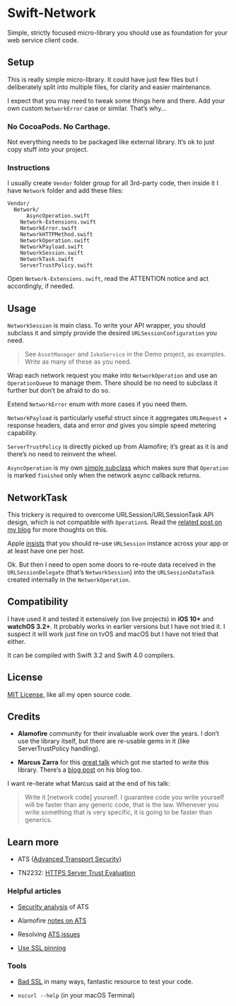 # Swift-Network

Simple, strictly focused micro-library you should use as foundation for your web service client code.

## Setup

This is really simple micro-library. It could have just few files but I deliberately split into multiple files, for clarity and easier maintenance.

I expect that you may need to tweak some things here and there. Add your own custom `NetworkError` case or similar. That’s why…

### No CocoaPods. No Carthage. 

Not everything needs to be packaged like external library. It’s ok to just copy stuff into your project.

### Instructions

I usually create `Vendor` folder group for all 3rd-party code, then inside it I have `Network` folder and add these files:

```
Vendor/
  Network/
	  AsyncOperation.swift
    Network-Extensions.swift
    NetworkError.swift
    NetworkHTTPMethod.swift
    NetworkOperation.swift
    NetworkPayload.swift
    NetworkSession.swift
    NetworkTask.swift
    ServerTrustPolicy.swift
```

Open `Network-Extensions.swift`, read the ATTENTION notice and act accordingly, if needed.

## Usage

`NetworkSession` is main class. To write your API wrapper, you should subclass it and simply provide the desired `URLSessionConfiguration` you need. 

> See `AssetManager` and `IvkoService` in the Demo project, as examples. Write as many of these as you need.

Wrap each network request you make into `NetworkOperation` and use an `OperationQueue` to manage them. There should be no need to subclass it further but don’t be afraid to do so.

Extend `NetworkError` enum with more cases if you need them.

`NetworkPayload` is particularly useful struct since it aggregates `URLRequest` + response headers, data and error _and_ gives you simple speed metering capability.

`ServerTrustPolicy` is directly picked up from Alamofire; it’s great as it is and there’s no need to reinvent the wheel.

`AsyncOperation` is my own [simple subclass](https://github.com/radianttap/Swift-Essentials/blob/master/Operation/AsyncOperation.swift) which makes sure that `Operation` is marked `finished` only when the network async callback returns.

## NetworkTask

This trickery is required to overcome URLSession/URLSessionTask API design, which is not compatible with `Operation`s. Read the [related post on my blog](http://aplus.rs/2017/thoughts-on-urlsession/) for more thoughts on this.

Apple [insists](http://developer.apple.com/videos/play/wwdc2017/709) that you should re-use `URLSession` instance across your app or at least have one per host.

Ok. But then I need to open some doors to re-route data received in the `URLSessionDelegate` (that’s `NetworkSession`) into the `URLSessionDataTask` created internally in the `NetworkOperation`. 

## Compatibility

I have used it and tested it extensively (on live projects) in **iOS 10+** and **watchOS 3.2+**. It probably works in earlier versions but I have not tried it. I suspect it will work just fine on tvOS and macOS but I have not tried that either.

It can be compiled with Swift 3.2 and Swift 4.0 compilers.

## License

[MIT License,](https://github.com/radianttap/Swift-Network/blob/v2/LICENSE) like all my open source code.

## Credits

* **Alamofire** community for their invaluable work over the years. I don’t use the library itself, but there are re-usable gems in it (like ServerTrustPolicy handling).

* **Marcus Zarra** for this [great talk](https://academy.realm.io/posts/slug-marcus-zarra-exploring-mvcn-swift/) which got me started to write this library. There’s a [blog post](http://www.cimgf.com/2016/01/28/a-modern-network-operation/) on his blog too.

I want re-iterate what Marcus said at the end of his talk:

> Write it [network code] yourself. I guarantee code you write yourself will be faster than any generic code, that is the law. Whenever you write something that is very specific, it is going to be faster than generics.

## Learn more

* ATS ([Advanced Transport Security](https://developer.apple.com/library/content/documentation/General/Reference/InfoPlistKeyReference/Articles/CocoaKeys.html#//apple_ref/doc/uid/TP40009251-SW33))

* TN2232: [HTTPS Server Trust Evaluation](https://developer.apple.com/library/content/technotes/tn2232/)

### Helpful articles

* [Security analysis](https://www.nowsecure.com/blog/2017/08/31/security-analysts-guide-nsapptransportsecurity-nsallowsarbitraryloads-app-transport-security-ats-exceptions/) of ATS

* Alamofire [notes on ATS](https://github.com/Alamofire/Alamofire#app-transport-security)
* Resolving [ATS issues](https://github.com/Alamofire/Alamofire/issues/876)

* [Use SSL pinning](https://infinum.co/the-capsized-eight/how-to-make-your-ios-apps-more-secure-with-ssl-pinning)

### Tools

* [Bad SSL](https://badssl.com) in many ways, fantastic resource to test your code.

* `nscurl --help` (in your macOS Terminal)
